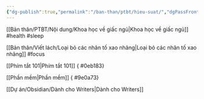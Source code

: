 ```yaml
---
{"dg-publish":true,"permalink":"/ban-than/ptbt/hieu-suat/","dgPassFrontmatter":true}
---
```


[[Bản thân/PTBT/Nội dung/Khoa học về giấc ngủ\|Khoa học về giấc ngủ]] #health #sleep 

[[Bản thân/Viết lách/Loại bỏ các nhân tố xao nhãng\|Loại bỏ các nhân tố xao nhãng]] #focus 

[[Phím tắt 101\|Phím tắt 101]]
{ #0eb183}


[[Phần mềm\|Phần mềm]]
{ #9e0a73}


[[Dự án/Obsidian/Dành cho Writers\|Dành cho Writers]]